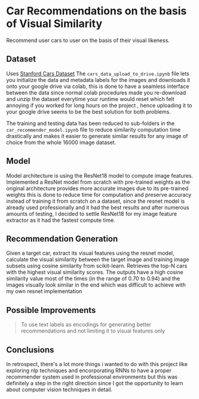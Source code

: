 # Car Recommendations on the basis of Visual Similarity

Recommend user cars to user on the basis of their visual likeness. 

## Dataset 

Uses [Stanford Cars Dataset](https://www.kaggle.com/datasets/jessicali9530/stanford-cars-dataset?select=cars_train)
The `cars_data_upload_to_drive.ipynb` file lets you initialize the data and metadata labels for the images and downloads it onto your google drive via colab, this is done to have a seamless interface between the data since normal colab procedures made you re-download and unzip the dataset everytime your runtime would reset which felt annoying if you worked for long hours on the project , hence uploading it to your google drive seems to be the best solution for both problems.

The training and testing data has been reduced to sub-folders in the `car_recommender_model.ipynb` file to reduce similarity computation time drastically and makes it easier to generate similar results for any image of choice from the whole 16000 image dataset.

## Model 
Model architecture is using the ResNet18 model to compute image features. 
Implemented a ResNet model from scratch with pre-trained weights as the original architecture provides more accurate images due to its pre-trained weights this is done to reduce time for computation and preserve accuracy instead of training it from scratch on a dataset, since the resnet model is already used professionally and it had the best results and after numerous amounts of testing, I decided to settle ResNet18 for my image feature extractor as it had the fastest compute time.

## Recommendation Generation
Given a target car, extract its visual features using the resnet model, calculate the visual similarity between the target image and training image subsets using cosine similarity from scikit-learn.
Retrieves the top-N cars with the highest visual similarity scores.
The outputs have a high cosine similarity value most of the times (in the range of 0.70 to 0.94) and the images visually look similar in the end which was difficult to achieve with my own resnet implementation 

## Possible Improvements 
> To use text labels as encodings for generating better recommendations and not limiting it to visual features only

## Conclusions 
In retrospect, there's a lot more things i wanted to do with this project like exploring nlp techniques and encorporating RNNs to have a proper recommender system used in professional environments but this was definitely a step in the right direction since I got the opportunity to learn about computer vision techniques in detail.
